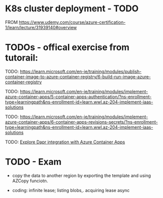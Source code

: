 # K8s cluster deployment - TODO

FROM 
https://www.udemy.com/course/azure-certification-1/learn/lecture/31939140#overview


# TODOs - offical exercise from tutorail:

TODO: https://learn.microsoft.com/en-ie/training/modules/publish-container-image-to-azure-container-registry/6-build-run-image-azure-container-registry

TODO: https://learn.microsoft.com/en-ie/training/modules/implement-azure-container-apps/5-container-apps-authentication/?ns-enrollment-type=learningpath&ns-enrollment-id=learn.wwl.az-204-implement-iaas-solutions


TODO: https://learn.microsoft.com/en-ie/training/modules/implement-azure-container-apps/6-container-apps-revisions-secrets/?ns-enrollment-type=learningpath&ns-enrollment-id=learn.wwl.az-204-implement-iaas-solutions

TODO: [Explore Dapr integration with Azure Container Apps](https://learn.microsoft.com/en-ie/training/modules/implement-azure-container-apps/7-explore-distributed-application-runtime/?ns-enrollment-type=learningpath&ns-enrollment-id=learn.wwl.az-204-implement-iaas-solutions)


# TODO - Exam
- copy the data to another region by exporting the template and using AZCopy funciotn.

- coding: infinite lease; listing blobs,. acquiring lease async